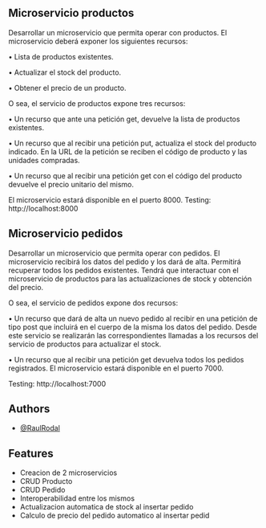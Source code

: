 ## Microservicio productos
Desarrollar un microservicio que permita operar con productos. 
El microservicio deberá exponer los siguientes recursos: 

• Lista de productos existentes. 

• Actualizar el stock del producto.

• Obtener el precio de un producto. 


O sea, el servicio de productos expone tres recursos:

• Un recurso que ante una petición get, devuelve la lista de productos existentes.

• Un recurso que al recibir una petición put, actualiza el stock del producto indicado.
En la URL de la petición se reciben el código de producto y las unidades compradas.

• Un recurso que al recibir una petición get con el código del producto devuelve el precio unitario del mismo.

El microservicio estará disponible en el puerto 8000. 
Testing: http://localhost:8000


## Microservicio pedidos
Desarrollar un microservicio que permita operar con pedidos. 
El microservicio recibirá los datos del pedido y los dará de alta. Permitirá recuperar todos los pedidos existentes. Tendrá que interactuar con el microservicio de productos para las actualizaciones de stock y obtención del precio. 

O sea, el servicio de pedidos expone dos recursos:

• Un recurso que dará de alta un nuevo pedido al recibir en una petición de tipo post que incluirá en el cuerpo de la misma los datos del pedido. Desde este servicio se realizarán las correspondientes llamadas a los recursos del servicio de productos para actualizar el stock.

• Un recurso que al recibir una petición get devuelva todos los pedidos registrados.
El microservicio estará disponible en el puerto 7000. 

Testing: http://localhost:7000
## Authors

- [@RaulRodal](https://www.github.com/raulrodal)


## Features

- Creacion de 2 microservicios
- CRUD Producto
- CRUD Pedido
- Interoperabilidad entre los mismos
- Actualizacion automatica de stock al insertar pedido
- Calculo de precio del pedido automatico al insertar pedid
